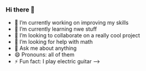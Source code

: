 ### Hi there 👋





- 🔭 I’m currently working on improving my skills
- 🌱 I’m currently learning nwe stuff
- 👯 I’m looking to collaborate on a really cool project
- 🤔 I’m looking for help with math
- 💬 Ask me about anything
- 😄 Pronouns: all of them
- ⚡ Fun fact: I play electric guitar
-->
